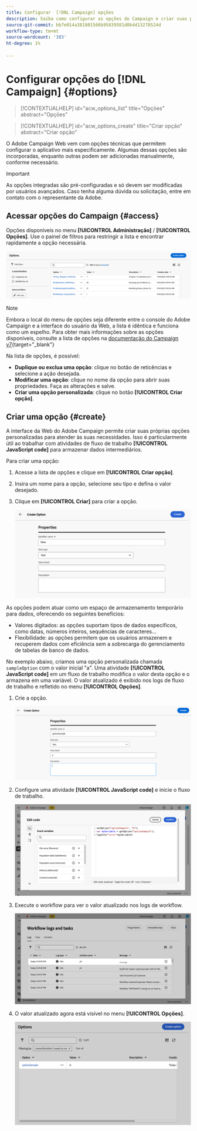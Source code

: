 ```yaml
---
title: Configurar  [!DNL Campaign] opções
description: Saiba como configurar as opções do Campaign e criar suas próprias opções personalizadas.
source-git-commit: bb7e014a381801566b95839581d0b4d13278524d
workflow-type: tm+mt
source-wordcount: '383'
ht-degree: 1%

---
```



# Configurar opções do [!DNL Campaign] {#options}

>[!CONTEXTUALHELP]
>id="acw_options_list"
>title="Opções"
>abstract="Opções"

>[!CONTEXTUALHELP]
>id="acw_options_create"
>title="Criar opção"
>abstract="Criar opção"

O Adobe Campaign Web vem com opções técnicas que permitem configurar o aplicativo mais especificamente. Algumas dessas opções são incorporadas, enquanto outras podem ser adicionadas manualmente, conforme necessário.

>[!IMPORTANT]
>
>As opções integradas são pré-configuradas e só devem ser modificadas por usuários avançados. Caso tenha alguma dúvida ou solicitação, entre em contato com o representante da Adobe.

## Acessar opções do Campaign {#access}

Opções disponíveis no menu **[!UICONTROL Administração]** / **[!UICONTROL Opções]**. Use o painel de filtros para restringir a lista e encontrar rapidamente a opção necessária.

![](assets/options-list.png)

>[!NOTE]
>
>Embora o local do menu de opções seja diferente entre o console do Adobe Campaign e a interface do usuário da Web, a lista é idêntica e funciona como um espelho. Para obter mais informações sobre as opções disponíveis, consulte a lista de opções na [documentação do Campaign v7](https://experienceleague.adobe.com/en/docs/campaign-classic/using/installing-campaign-classic/appendices/configuring-campaign-options){target="_blank"}

Na lista de opções, é possível:

* **Duplique ou exclua uma opção**: clique no botão de reticências e selecione a ação desejada.
* **Modificar uma opção**: clique no nome da opção para abrir suas propriedades. Faça as alterações e salve.
* **Criar uma opção personalizada**: clique no botão **[!UICONTROL Criar opção]**.

## Criar uma opção {#create}

A interface da Web do Adobe Campaign permite criar suas próprias opções personalizadas para atender às suas necessidades. Isso é particularmente útil ao trabalhar com atividades de fluxo de trabalho **[!UICONTROL JavaScript code]** para armazenar dados intermediários.

Para criar uma opção:

1. Acesse a lista de opções e clique em **[!UICONTROL Criar opção]**.
1. Insira um nome para a opção, selecione seu tipo e defina o valor desejado.
1. Clique em **[!UICONTROL Criar]** para criar a opção.

   ![](assets/options-create.png)

As opções podem atuar como um espaço de armazenamento temporário para dados, oferecendo os seguintes benefícios:

* Valores digitados: as opções suportam tipos de dados específicos, como datas, números inteiros, sequências de caracteres...
* Flexibilidade: as opções permitem que os usuários armazenem e recuperem dados com eficiência sem a sobrecarga do gerenciamento de tabelas de banco de dados.

No exemplo abaixo, criamos uma opção personalizada chamada `sampleOption` com o valor inicial &quot;a&quot;. Uma atividade **[!UICONTROL JavaScript code]** em um fluxo de trabalho modifica o valor desta opção e o armazena em uma variável. O valor atualizado é exibido nos logs de fluxo de trabalho e refletido no menu **[!UICONTROL Opções]**.

1. Crie a opção.

   ![](assets/options-sample-create.png)

1. Configure uma atividade **[!UICONTROL JavaScript code]** e inicie o fluxo de trabalho.

   ![](assets/options-sample-javascript.png)

1. Execute o workflow para ver o valor atualizado nos logs de workflow.

   ![](assets/options-sample-logs.png)

1. O valor atualizado agora está visível no menu **[!UICONTROL Opções]**.

   ![](assets/options-sample-updated.png)
